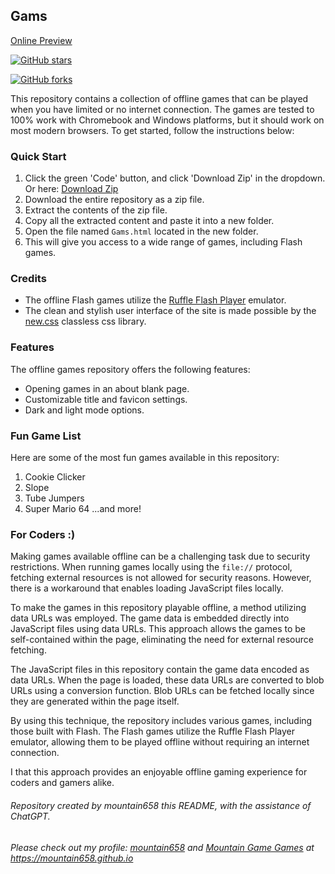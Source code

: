 ## Gams
[Online Preview](https://gams-offline.github.io/Gams/Gams.html)

[![GitHub stars](https://img.shields.io/github/stars/Gams-Offline/Gams.svg)](https://github.com/Gams-Offline/Gams/stargazers)

[![GitHub forks](https://img.shields.io/github/forks/Gams-Offline/Gams.svg)](https://github.com/Gams-Offline/Gams/network/members)

This repository contains a collection of offline games that can be played when you have limited or no internet connection. The games are tested to 100% work with Chromebook and Windows platforms, but it should work on most modern browsers. To get started, follow the instructions below:

### Quick Start

1. Click the green 'Code' button, and click 'Download Zip' in the dropdown. Or here: [Download Zip](https://github.com/Gams-Offline/Gams/archive/refs/heads/main.zip)
2. Download the entire repository as a zip file.
3. Extract the contents of the zip file.
4. Copy all the extracted content and paste it into a new folder.
5. Open the file named `Gams.html` located in the new folder.
6. This will give you access to a wide range of games, including Flash games.

### Credits

- The offline Flash games utilize the [Ruffle Flash Player](https://ruffle.rs) emulator.
- The clean and stylish user interface of the site is made possible by the [new.css](https://github.com/xz/new.css-site/tree/master) classless css library.

### Features

The offline games repository offers the following features:

- Opening games in an about blank page.
- Customizable title and favicon settings.
- Dark and light mode options.

### Fun Game List

Here are some of the most fun games available in this repository:
1. Cookie Clicker
2. Slope
3. Tube Jumpers
4. Super Mario 64
...and more!

### For Coders :)

Making games available offline can be a challenging task due to security restrictions. When running games locally using the `file://` protocol, fetching external resources is not allowed for security reasons. However, there is a workaround that enables loading JavaScript files locally.

To make the games in this repository playable offline, a method utilizing data URLs was employed. The game data is embedded directly into JavaScript files using data URLs. This approach allows the games to be self-contained within the page, eliminating the need for external resource fetching.

The JavaScript files in this repository contain the game data encoded as data URLs. When the page is loaded, these data URLs are converted to blob URLs using a conversion function. Blob URLs can be fetched locally since they are generated within the page itself.

By using this technique, the repository includes various games, including those built with Flash. The Flash games utilize the Ruffle Flash Player emulator, allowing them to be played offline without requiring an internet connection.

I that this approach provides an enjoyable offline gaming experience for coders and gamers alike.

###### Repository created by mountain658 this README, with the assistance of ChatGPT.
###### Please check out my profile: [mountain658](https://github.com/mountain658) and [Mountain Game Games](https://github.com/mountain658/mountain658.github.io) at https://mountain658.github.io
